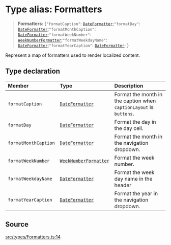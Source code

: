 # Type alias: Formatters

> **Formatters**: \{`"formatCaption"`: [`DateFormatter`](DateFormatter.md);`"formatDay"`: [`DateFormatter`](DateFormatter.md);`"formatMonthCaption"`: [`DateFormatter`](DateFormatter.md);`"formatWeekNumber"`: [`WeekNumberFormatter`](WeekNumberFormatter.md);`"formatWeekdayName"`: [`DateFormatter`](DateFormatter.md);`"formatYearCaption"`: [`DateFormatter`](DateFormatter.md); \}

Represent a map of formatters used to render localized content.

## Type declaration

| Member | Type | Description |
| :------ | :------ | :------ |
| `formatCaption` | [`DateFormatter`](DateFormatter.md) | Format the month in the caption when `captionLayout` is `buttons`. |
| `formatDay` | [`DateFormatter`](DateFormatter.md) | Format the day in the day cell. |
| `formatMonthCaption` | [`DateFormatter`](DateFormatter.md) | Format the month in the navigation dropdown. |
| `formatWeekNumber` | [`WeekNumberFormatter`](WeekNumberFormatter.md) | Format the week number. |
| `formatWeekdayName` | [`DateFormatter`](DateFormatter.md) | Format the week day name in the header |
| `formatYearCaption` | [`DateFormatter`](DateFormatter.md) | Format the year in the navigation dropdown. |

## Source

[src/types/Formatters.ts:14](https://github.com/gpbl/react-day-picker/blob/a604fd23887c832117da414a9c63b1b84efb97d9/src/types/Formatters.ts#L14)
